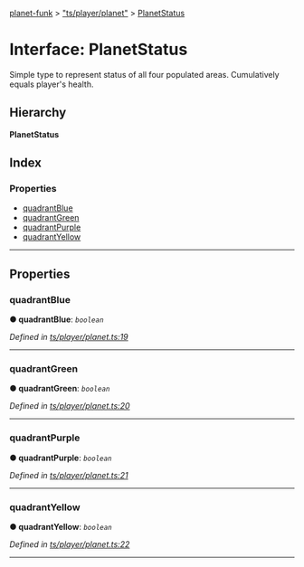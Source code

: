 [planet-funk](../README.md) > ["ts/player/planet"](../modules/_ts_player_planet_.md) > [PlanetStatus](../interfaces/_ts_player_planet_.planetstatus.md)

# Interface: PlanetStatus

Simple type to represent status of all four populated areas. Cumulatively equals player's health.

## Hierarchy

**PlanetStatus**

## Index

### Properties

* [quadrantBlue](_ts_player_planet_.planetstatus.md#quadrantblue)
* [quadrantGreen](_ts_player_planet_.planetstatus.md#quadrantgreen)
* [quadrantPurple](_ts_player_planet_.planetstatus.md#quadrantpurple)
* [quadrantYellow](_ts_player_planet_.planetstatus.md#quadrantyellow)

---

## Properties

<a id="quadrantblue"></a>

###  quadrantBlue

**● quadrantBlue**: *`boolean`*

*Defined in [ts/player/planet.ts:19](https://github.com/WilliamRADFunk/planet-funk/blob/9a85fb9/src/ts/player/planet.ts#L19)*

___
<a id="quadrantgreen"></a>

###  quadrantGreen

**● quadrantGreen**: *`boolean`*

*Defined in [ts/player/planet.ts:20](https://github.com/WilliamRADFunk/planet-funk/blob/9a85fb9/src/ts/player/planet.ts#L20)*

___
<a id="quadrantpurple"></a>

###  quadrantPurple

**● quadrantPurple**: *`boolean`*

*Defined in [ts/player/planet.ts:21](https://github.com/WilliamRADFunk/planet-funk/blob/9a85fb9/src/ts/player/planet.ts#L21)*

___
<a id="quadrantyellow"></a>

###  quadrantYellow

**● quadrantYellow**: *`boolean`*

*Defined in [ts/player/planet.ts:22](https://github.com/WilliamRADFunk/planet-funk/blob/9a85fb9/src/ts/player/planet.ts#L22)*

___

